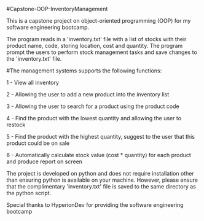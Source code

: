 #Capstone-OOP-InventoryManagement

This is a capstone project on object-oriented programming (OOP) for my software engineering bootcamp.

The program reads in a 'inventory.txt' file with a list of stocks with their product name, code, storing location, cost and quantity. The program prompt the users to perform stock management tasks and save changes to the 'inventory.txt' file.

#The management systems supports the following functions:

1 - View all inventory

2 - Allowing the user to add a new product into the inventory list

3 - Allowing the user to search for a product using the product code

4 - Find the product with the lowest quantity and allowing the user to restock

5 - Find the product with the highest quantity, suggest to the user that this product could be on sale

6 - Automatically calculate stock value (cost * quantity) for each product and produce report on screen

The project is developed on python and does not require installation other than ensuring python is available on your machine. However, please ensure that the complimentary 'inventory.txt' file is saved to the same directory as the python script.

Special thanks to HyperionDev for providing the software engineering bootcamp
